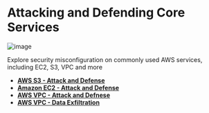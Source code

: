 # Attacking and Defending Core Services

![image](https://github.com/user-attachments/assets/9e838c70-6f01-44d5-9fc2-c72987a8f831)

Explore security misconfiguration on commonly used AWS services, including EC2, S3, VPC and more

- **[AWS S3 - Attack and Defense](aws-s3-attack-defense.md)**
- **[Amazon EC2 - Attack and Defense](aws-ec2-attack-defense.md)**
- **[AWS VPC - Attack and Defnese](aws-vpc-attack-defense.md)**
- **[AWS VPC - Data Exfiltration](aws-vpc-data-exfiltration.md)**

